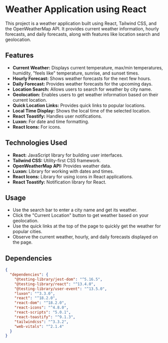 # Weather Application using React
This project is a weather application built using React, Tailwind CSS, and the OpenWeatherMap API. It provides current weather information, hourly forecasts, and daily forecasts, along with features like location search and geolocation.

## Features

* **Current Weather:** Displays current temperature, max/min temperatures, humidity, "feels like" temperature, sunrise, and sunset times.
* **Hourly Forecast:** Shows weather forecasts for the next few hours.
* **Daily Forecast:** Provides weather forecasts for the upcoming days.
* **Location Search:** Allows users to search for weather by city name.
* **Geolocation:** Enables users to get weather information based on their current location.
* **Quick Location Links:** Provides quick links to popular locations.
* **Local Time Display:** Shows the local time of the selected location.
* **React Toastify:** Handles user notifications.
* **Luxon:** For date and time formatting.
* **React Icons:** For icons.

## Technologies Used

* **React:** JavaScript library for building user interfaces.
* **Tailwind CSS:** Utility-first CSS framework.
* **OpenWeatherMap API:** Provides weather data.
* **Luxon:** Library for working with dates and times.
* **React Icons:** Library for using icons in React applications.
* **React Toastify:** Notification library for React.

## Usage

* Use the search bar to enter a city name and get its weather.
* Click the "Current Location" button to get weather based on your geolocation.
* Use the quick links at the top of the page to quickly get the weather for popular cities.
* Observe the current weather, hourly, and daily forecasts displayed on the page.

## Dependencies

```json
{
  "dependencies": {
    "@testing-library/jest-dom": "^5.16.5",
    "@testing-library/react": "^13.4.0",
    "@testing-library/user-event": "^13.5.0",
    "luxon": "^3.3.0",
    "react": "^18.2.0",
    "react-dom": "^18.2.0",
    "react-icons": "^4.8.0",
    "react-scripts": "5.0.1",
    "react-toastify": "^9.1.3",
    "tailwindcss": "^3.3.2",
    "web-vitals": "^2.1.4"
  }
}
